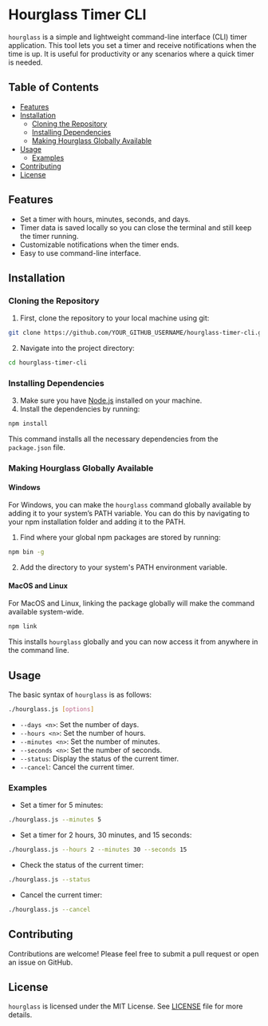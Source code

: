 # Hourglass Timer CLI

`hourglass` is a simple and lightweight command-line interface (CLI) timer application. This tool lets you set a timer and receive notifications when the time is up. It is useful for productivity or any scenarios where a quick timer is needed.

## Table of Contents

- [Features](#features)
- [Installation](#installation)
  - [Cloning the Repository](#cloning-the-repository)
  - [Installing Dependencies](#installing-dependencies)
  - [Making Hourglass Globally Available](#making-hourglass-globally-available)
- [Usage](#usage)
  - [Examples](#examples)
- [Contributing](#contributing)
- [License](#license)

## Features

- Set a timer with hours, minutes, seconds, and days.
- Timer data is saved locally so you can close the terminal and still keep the timer running.
- Customizable notifications when the timer ends.
- Easy to use command-line interface.

## Installation

### Cloning the Repository

1. First, clone the repository to your local machine using git:

```sh
git clone https://github.com/YOUR_GITHUB_USERNAME/hourglass-timer-cli.git
```

2. Navigate into the project directory:

```sh
cd hourglass-timer-cli
```

### Installing Dependencies

3. Make sure you have [Node.js](https://nodejs.org/) installed on your machine.
4. Install the dependencies by running:

```sh
npm install
```

This command installs all the necessary dependencies from the `package.json` file.

### Making Hourglass Globally Available

#### Windows

For Windows, you can make the `hourglass` command globally available by adding it to your system’s PATH variable. You can do this by navigating to your npm installation folder and adding it to the PATH.

1. Find where your global npm packages are stored by running:

```sh
npm bin -g
```

2. Add the directory to your system's PATH environment variable.

#### MacOS and Linux

For MacOS and Linux, linking the package globally will make the command available system-wide.

```sh
npm link
```

This installs `hourglass` globally and you can now access it from anywhere in the command line.

## Usage

The basic syntax of `hourglass` is as follows:

```sh
./hourglass.js [options]
```

- `--days <n>`: Set the number of days.
- `--hours <n>`: Set the number of hours.
- `--minutes <n>`: Set the number of minutes.
- `--seconds <n>`: Set the number of seconds.
- `--status`: Display the status of the current timer.
- `--cancel`: Cancel the current timer.

### Examples

- Set a timer for 5 minutes:

```sh
./hourglass.js --minutes 5
```

- Set a timer for 2 hours, 30 minutes, and 15 seconds:

```sh
./hourglass.js --hours 2 --minutes 30 --seconds 15
```

- Check the status of the current timer:

```sh
./hourglass.js --status
```

- Cancel the current timer:

```sh
./hourglass.js --cancel
```

## Contributing

Contributions are welcome! Please feel free to submit a pull request or open an issue on GitHub.

## License

`hourglass` is licensed under the MIT License. See [LICENSE](LICENSE) file for more details.
